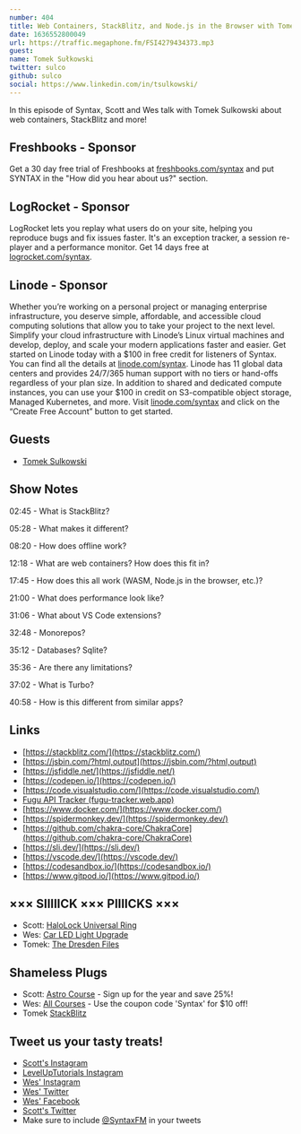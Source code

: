 ```yaml
---
number: 404
title: Web Containers, StackBlitz, and Node.js in the Browser with Tomek Sulkowski
date: 1636552800049
url: https://traffic.megaphone.fm/FSI4279434373.mp3
guest: 
name: Tomek Sułkowski
twitter: sulco
github: sulco
social: https://www.linkedin.com/in/tsulkowski/
---
```


In this episode of Syntax, Scott and Wes talk with Tomek Sulkowski about web containers, StackBlitz and more!

## Freshbooks - Sponsor
Get a 30 day free trial of Freshbooks at [freshbooks.com/syntax](https://freshbooks.com/syntax) and put SYNTAX in the "How did you hear about us?" section.

## LogRocket - Sponsor
LogRocket lets you replay what users do on your site, helping you reproduce bugs and fix issues faster. It's an exception tracker, a session re-player and a performance monitor. Get 14 days free at [logrocket.com/syntax](https://logrocket.com/syntax).

## Linode - Sponsor
Whether you’re working on a personal project or managing enterprise infrastructure, you deserve simple, affordable, and accessible cloud computing solutions that allow you to take your project to the next level. Simplify your cloud infrastructure with Linode’s Linux virtual machines and develop, deploy, and scale your modern applications faster and easier. Get started on Linode today with a $100 in free credit for listeners of Syntax. You can find all the details at [linode.com/syntax](https://linode.com/syntax). Linode has 11 global data centers and provides 24/7/365 human support with no tiers or hand-offs regardless of your plan size. In addition to shared and dedicated compute instances, you can use your $100 in credit on S3-compatible object storage, Managed Kubernetes, and more. Visit [linode.com/syntax](https://linode.com/syntax) and click on the “Create Free Account” button to get started.

## Guests
* [Tomek Sulkowski](https://twitter.com/sulco)

## Show Notes
02:45 - What is StackBlitz?

05:28 - What makes it different?

08:20 - How does offline work?

12:18 - What are web containers? How does this fit in? 

17:45 - How does this all work (WASM, Node.js in the browser, etc.)?

21:00 - What does performance look like?

31:06 - What about VS Code extensions? 

32:48 - Monorepos?

35:12 - Databases? Sqlite? 

35:36 - Are there any limitations? 

37:02 - What is Turbo?
  
40:58 - How is this different from similar apps?

## Links
* [https://stackblitz.com/](https://stackblitz.com/)
* [https://jsbin.com/?html,output](https://jsbin.com/?html,output)
* [https://jsfiddle.net/](https://jsfiddle.net/)
* [https://codepen.io/](https://codepen.io/)
* [https://code.visualstudio.com/](https://code.visualstudio.com/)
* [Fugu API Tracker (fugu-tracker.web.app)](https://fugu-tracker.web.app/)
* [https://www.docker.com/](https://www.docker.com/)
* [https://spidermonkey.dev/](https://spidermonkey.dev/)
* [https://github.com/chakra-core/ChakraCore](https://github.com/chakra-core/ChakraCore)
* [https://sli.dev/](https://sli.dev/)
* [https://vscode.dev/](https://vscode.dev/)
* [https://codesandbox.io/](https://codesandbox.io/)
* [https://www.gitpod.io/](https://www.gitpod.io/)

## ××× SIIIIICK ××× PIIIICKS ×××
* Scott: [HaloLock Universal Ring](https://amzn.to/3BfTuuF)
* Wes: [Car LED Light Upgrade](https://amzn.to/3GjtUZq) 
* Tomek: [The Dresden Files](https://amzn.to/3jCAL6F)

## Shameless Plugs
* Scott: [Astro Course](https://www.leveluptutorials.com/pro) - Sign up for the year and save 25%!
* Wes: [All Courses](https://wesbos.com/courses/) - Use the coupon code 'Syntax' for $10 off!
* Tomek [StackBlitz](https://twitter.com/stackblitz)

## Tweet us your tasty treats!
* [Scott's Instagram](https://www.instagram.com/stolinski/)
* [LevelUpTutorials Instagram](https://www.instagram.com/LevelUpTutorials/)
* [Wes' Instagram](https://www.instagram.com/wesbos/)
* [Wes' Twitter](https://twitter.com/wesbos)
* [Wes' Facebook](https://www.facebook.com/wesbos.developer)
* [Scott's Twitter](https://twitter.com/stolinski)
* Make sure to include [@SyntaxFM](https://twitter.com/SyntaxFM) in your tweets
